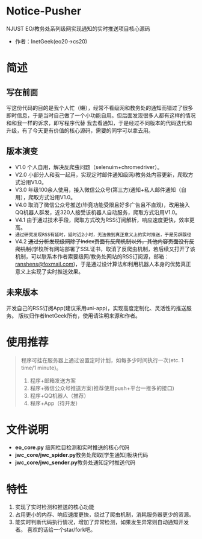 # Notice-Pusher
NJUST EO/教务处系列级网实现通知的实时推送项目核心源码
- 作者：InetGeek(eo20->cs20)
# 简述
## 写在前面
写这份代码的目的是我个人忙（~~懒~~），经常不看级网和教务处的通知而错过了很多即时信息，于是当时自己做了一个小功能自用。但后面发现很多人都有这样的情况和和我一样的诉求，即写程序代替 我去看通知，于是经过不同版本的代码迭代和升级，有了今天更有价值的核心源码，需要的同学可以拿去用。
## 版本演变
- V1.0 个人自用，解决反爬虫问题（selenuim+chromedriver）。
- V2.0 小部分人和我一起用，实现定时邮件通知级网/教务处内容更新，爬取方式沿用V1.0。
- V3.0 年级100余人使用，接入微信公众号(第三方)通知+私人邮件通知（自用），爬取方式沿用V1.0。
- V4.0 取消了微信公众号推送(毕竟功能受限且好多广告且不直观)，改用接入QQ机器人群发，近320人接受该机器人自动服务，爬取方式沿用V1.0。
- V4.1 由于通过技术手段，爬取方式改为RSS订阅解析，响应速度更快，效率更高。
- ```通过研究发现RSS有延时，延时近2小时，无法做到真正意义上的实时推送，于是另辟蹊径```
- V4.2 ~~通过分析发现级网除了Index页面有反爬机制以外，其他内容页面没有反爬机制~~(学校所有网站部署了SSL证书，取消了反爬虫机制，若后续又打开了该机制，可以联系本作者索要级网/教务处网站的RSS订阅源，邮箱：ranshens@foxmail.com)，于是通过设计算法和利用机器人本身的优势真正意义上实现了实时推送效果。
## 未来版本
开发自己的RSS订阅App(建议采用uni-app)，实现高度定制化、灵活性的推送服务。
版权归作者InetGeek所有，使用请注明来源和作者。
# 使用推荐
> 程序可挂在服务器上通过设置定时计划，如每多少时间执行一次(etc. 1 time/1 minute)。
> 1. 程序+邮箱发送方案
> 2. 程序+微信公众号推送方案(推荐使用push+平台一推多的接口)
> 3. 程序+QQ机器人（推荐）
> 4. 程序+App（待开发）
# 文件说明
- **eo_core.py** 级网栏目检测和实时推送的核心代码
- **jwc_core/jwc_spider.py**教务处爬取[学生通知]板块代码
- **jwc_core/jwc_sender.py**教务处通知定时推送代码
# 特性
1. 实现了实时检测和推送的核心功能
2. 占用更小的内存、响应速度更快，绕过了爬虫机制，消耗服务器更少的资源。
3. 能实时判断代码执行情况，增加了异常检测，如果发生异常则自动通知开发者。
喜欢的话给一个star/fork吧。
